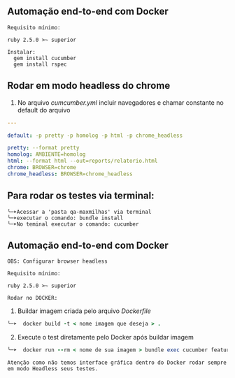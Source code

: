 ## Automação end-to-end com Docker

``
Requisito mínimo:
``

````
ruby 2.5.0 >~ superior

Instalar:
  gem install cucumber
  gem install rspec
````


## Rodar em modo headless do chrome

1. No arquivo *cumcumber.yml* incluir navegadores e chamar constante no default do arquivo

````yml
---

default: -p pretty -p homolog -p html -p chrome_headless

pretty: --format pretty
homolog: AMBIENTE=homolog
html: --format html --out=reports/relatorio.html
chrome: BROWSER=chrome
chrome_headless: BROWSER=chrome_headless
````

## Para rodar os testes via terminal:
````
╰─➤Acessar a 'pasta qa-maxmilhas' via terminal
╰─➤executar o comando: bundle install
╰─➤No teminal executar o comando: cucumber

````
## Automação end-to-end com Docker

``
OBS: Configurar browser headless
``

````
Requisito mínimo:

ruby 2.5.0 >~ superior

Rodar no DOCKER:
````

1. Buildar imagem criada pelo arquivo *Dockerfile*

````ruby
╰─➤  docker build -t < nome imagem que deseja > .
````

2. Execute o test diretamente pelo Docker após buildar imagem

````ruby
╰─➤  docker run --rm < nome de sua imagem > bundle exec cucumber features/specifications/comprar_passagem.feature
````

```
Atenção como não temos interface gráfica dentro do Docker rodar sempre em modo Headless seus testes.
```
